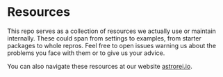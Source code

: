 # Resources

This repo serves as a collection of resources we actually use or maintain internally. These could span from settings to examples, from starter packages to whole repros. Feel free to open issues warning us about the problems you face with them or to give us your advice.

You can also navigate these resources at our website [astrorei.io](https://astrorei.io/risorse).
